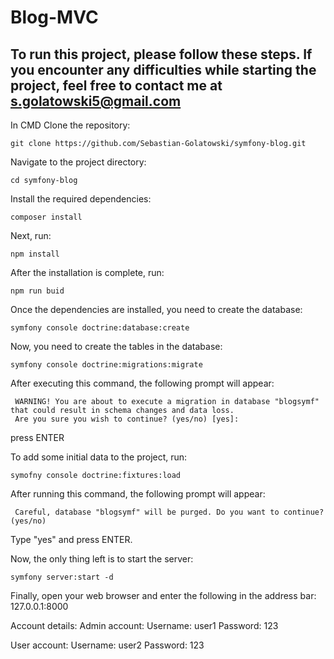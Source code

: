 # Blog-MVC

## To run this project, please follow these steps. If you encounter any difficulties while starting the project, feel free to contact me at s.golatowski5@gmail.com

In CMD
Clone the repository:
```
git clone https://github.com/Sebastian-Golatowski/symfony-blog.git
```

Navigate to the project directory:
```
cd symfony-blog
```

Install the required dependencies:
```
composer install
```

Next, run:
```
npm install
```

After the installation is complete, run:
```
npm run buid
```

Once the dependencies are installed, you need to create the database:
```
symfony console doctrine:database:create
```

Now, you need to create the tables in the database:
```
symfony console doctrine:migrations:migrate
```

After executing this command, the following prompt will appear:
```
 WARNING! You are about to execute a migration in database "blogsymf" that could result in schema changes and data loss. 
 Are you sure you wish to continue? (yes/no) [yes]:
```
press ENTER

To add some initial data to the project, run:
```
symofny console doctrine:fixtures:load
```

After running this command, the following prompt will appear:
```
 Careful, database "blogsymf" will be purged. Do you want to continue? (yes/no)
```
Type "yes" and press ENTER.



Now, the only thing left is to start the server:
```
symfony server:start -d
```

Finally, open your web browser and enter the following in the address bar: 127.0.0.1:8000

Account details:
Admin account:
Username: user1
Password: 123

User account:
Username: user2
Password: 123